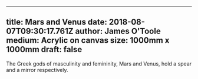 
---
title: Mars and Venus
date: 2018-08-07T09:30:17.761Z
author: James O'Toole
medium: Acrylic on canvas
size: 1000mm x 1000mm
draft: false
---

The Greek gods of masculinity and femininity, Mars and Venus, hold a spear and a mirror respectively.
